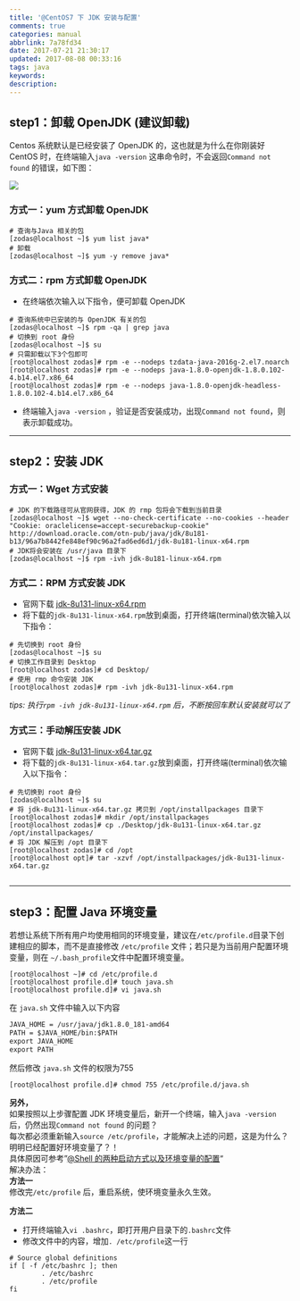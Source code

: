 ```yaml
---
title: '@CentOS7 下 JDK 安装与配置'
comments: true
categories: manual
abbrlink: 7a78fd34
date: 2017-07-21 21:30:17
updated: 2017-08-08 00:33:16
tags: java
keywords:
description:
---
```



## step1：卸载 OpenJDK (建议卸载)  
Centos 系统默认是已经安装了 OpenJDK 的，这也就是为什么在你刚装好 CentOS 时，在终端输入`java -version` 这串命令时，不会返回`Command not found` 的错误，如下图：

![](http://ipic-markdown.oss-cn-shanghai.aliyuncs.com/blog/2017-06-29-Screen%20Shot%202017-06-29%20at%2021.26.06.png/600)
### 方式一：yum 方式卸载 OpenJDK

``` shell
# 查询与Java 相关的包
[zodas@localhost ~]$ yum list java*
# 卸载
[zodas@localhost ~]$ yum -y remove java*
```

### 方式二：rpm 方式卸载 OpenJDK
- 在终端依次输入以下指令，便可卸载 OpenJDK

```shell
# 查询系统中已安装的与 OpenJDK 有关的包
[zodas@localhost ~]$ rpm -qa | grep java
# 切换到 root 身份
[zodas@localhost ~]$ su
# 只需卸载以下3个包即可
[root@localhost zodas]# rpm -e --nodeps tzdata-java-2016g-2.el7.noarch
[root@localhost zodas]# rpm -e --nodeps java-1.8.0-openjdk-1.8.0.102-4.b14.el7.x86_64
[root@localhost zodas]# rpm -e --nodeps java-1.8.0-openjdk-headless-1.8.0.102-4.b14.el7.x86_64

```

- 终端输入`java -version` ，验证是否安装成功，出现`Command not found`，则表示卸载成功。

---

## step2：安装 JDK
### 方式一：Wget 方式安装

```shell
# JDK 的下载路径可从官网获得，JDK 的 rmp 包将会下载到当前目录
[zodas@localhost ~]$ wget --no-check-certificate --no-cookies --header "Cookie: oraclelicense=accept-securebackup-cookie" http://download.oracle.com/otn-pub/java/jdk/8u181-b13/96a7b8442fe848ef90c96a2fad6ed6d1/jdk-8u181-linux-x64.rpm
# JDK将会安装在 /usr/java 目录下
[zodas@localhost ~]$ rpm -ivh jdk-8u181-linux-x64.rpm
```

### 方式二：RPM 方式安装 JDK  
- 官网下载 [jdk-8u131-linux-x64.rpm](http://www.oracle.com/technetwork/java/javase/downloads/jdk8-downloads-2133151.html?ssSourceSiteId=otnpt)
- 将下载的`jdk-8u131-linux-x64.rpm`放到桌面，打开终端(terminal)依次输入以下指令：

```shell
# 先切换到 root 身份
[zodas@localhost ~]$ su
# 切换工作目录到 Desktop
[root@localhost zodas]# cd Desktop/
# 使用 rmp 命令安装 JDK
[root@localhost zodas]# rpm -ivh jdk-8u131-linux-x64.rpm

```

_tips: 执行`rpm -ivh jdk-8u131-linux-x64.rpm` 后，不断按回车默认安装就可以了_


### 方式三：手动解压安装 JDK  
- 官网下载 [jdk-8u131-linux-x64.tar.gz](http://www.oracle.com/technetwork/java/javase/downloads/jdk8-downloads-2133151.html?ssSourceSiteId=otnpt)
- 将下载的`jdk-8u131-linux-x64.tar.gz`放到桌面，打开终端(terminal)依次输入以下指令：

```shell
# 先切换到 root 身份
[zodas@localhost ~]$ su
# 将 jdk-8u131-linux-x64.tar.gz 拷贝到 /opt/installpackages 目录下
[root@localhost zodas]# mkdir /opt/installpackages
[root@localhost zodas]# cp ./Desktop/jdk-8u131-linux-x64.tar.gz /opt/installpackages/
# 将 JDK 解压到 /opt 目录下
[root@localhost zodas]# cd /opt
[root@localhost opt]# tar -xzvf /opt/installpackages/jdk-8u131-linux-x64.tar.gz 
 
```

---

## step3：配置 Java 环境变量
若想让系统下所有用户均使用相同的环境变量，建议在`/etc/profile.d`目录下创建相应的脚本，而不是直接修改 `/etc/profile` 文件；若只是为当前用户配置环境变量，则在 `~/.bash_profile`文件中配置环境变量。

```shell
[root@localhost ~]# cd /etc/profile.d
[root@localhost profile.d]# touch java.sh
[root@localhost profile.d]# vi java.sh
```

在 `java.sh` 文件中输入以下内容

```txt
JAVA_HOME = /usr/java/jdk1.8.0_181-amd64
PATH = $JAVA_HOME/bin:$PATH
export JAVA_HOME
export PATH
```

然后修改 `java.sh` 文件的权限为755

```
[root@localhost profile.d]# chmod 755 /etc/profile.d/java.sh
```

__另外，__  
如果按照以上步骤配置 JDK 环境变量后，新开一个终端，输入`java -version`后，仍然出现`Command not found` 的问题？  
每次都必须重新输入`source /etc/profile`，才能解决上述的问题，这是为什么？明明已经配置好环境变量了？！  
具体原因可参考”[@Shell 的两种启动方式以及环境变量的配置](http://www.jianshu.com/p/d872f02f91a0)“  
解决办法：  
__方法一__  
修改完`/etc/profile` 后，重启系统，使环境变量永久生效。

__方法二__  
- 打开终端输入`vi .bashrc`，即打开用户目录下的`.bashrc`文件
- 修改文件中的内容，增加`. /etc/profile`这一行

```shell
# Source global definitions
if [ -f /etc/bashrc ]; then
        . /etc/bashrc
        . /etc/profile
fi

```



